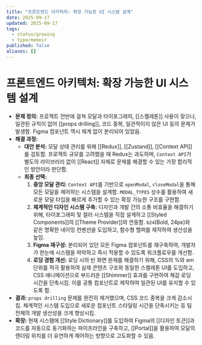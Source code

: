 ```yaml
---
title: "프론트엔드 아키텍처: 확장 가능한 UI 시스템 설계"
date: 2025-09-17
updated: 2025-09-17
tags:
  - status/growing
  - type/memoir
published: false
aliases: []
---
```

# 프론트엔드 아키텍처: 확장 가능한 UI 시스템 설계
- **문제 정의:** 프로젝트 전반에 걸쳐 모달과 타이포그래피, [[스켈레톤]] 사용이 잦으나, 일관된 규칙이 없어 [[props drilling]], 코드 중복, 일관적이지 않은 UI 등의 문제가 발생함. Figma 컴포넌트 역시 체계 없이 분리되어 있었음.
- **해결 과정:**
    - **대안 분석:** 모달 상태 관리를 위해 [[Redux]], [[Zustand]], [[Context API]]를 검토함. 프로젝트 규모를 고려했을 때 Redux는 과도하며, `Context API`가 별도의 라이브러리 없이 [[React]] 자체로 문제를 해결할 수 있는 가장 합리적인 방안이라 판단함.
    - **최종 선택:**
        1. **중앙 모달 관리:** `Context API`를 기반으로 `openModal`, `closeModal`을 통해 모든 모달을 제어하는 시스템을 설계함. `MODAL_TYPES` 상수를 활용하여 새로운 모달 타입을 빠르게 추가할 수 있는 확장 가능한 구조를 구현함.
        2. **체계적인 디자인 시스템 구축:** 디자인과 개발 간의 소통 비효율을 해결하기 위해, 타이포그래피 및 컬러 시스템을 직접 설계하고 [[Styled Components]]의 [[Theme Provider]]와 연동함. `b24`(Bold, 24px)와 같은 명확한 네이밍 컨벤션을 도입하고, 함수형 헬퍼를 제작하여 생산성을 높임.
        3. **Figma 재구성:** 분리되어 있던 모든 Figma 컴포넌트를 재구축하여, 개발자가 한눈에 시스템을 파악하고 즉시 적용할 수 있도록 워크플로우를 개선함.
        4. **로딩 경험 개선:** 로딩 시의 빈 화면 문제를 해결하기 위해, CSS의 %와 em 단위를 적극 활용하여 실제 콘텐츠 구조와 동일한 스켈레톤 UI를 도입하고, CSS 애니메이션으로 부드러운 [[Shimmer]] 효과를 구현하여 체감 로딩 시간을 단축시킴. 이를 공통 컴포넌트로 제작하여 일관된 UI를 유지할 수 있도록 함.
- **결과:** `props drilling` 문제를 완전히 제거했으며, CSS 코드 중복을 크게 감소시킴. 체계적인 시스템 도입으로 새로운 컴포넌트 스타일링 시간을 단축시키는 등 팀 전체의 개발 생산성을 크게 향상시킴.
- **확장:** 현재 시스템에 [[Style Dictionary]]를 도입하여 Figma의 [[디자인 토큰]]과 코드를 자동으로 동기화하는 파이프라인을 구축하고, [[Portal]]을 활용하여 모달의 렌더링 위치를 더 유연하게 제어하는 방향으로 고도화할 수 있음.